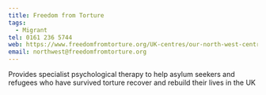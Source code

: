 ```yaml
---
title: Freedom from Torture
tags:
  - Migrant
tel: 0161 236 5744
web: https://www.freedomfromtorture.org/UK-centres/our-north-west-centre-in-manchester
email: northwest@freedomfromtorture.org
---
```

Provides specialist psychological therapy to help asylum seekers and refugees who have survived torture recover and rebuild their lives in the UK